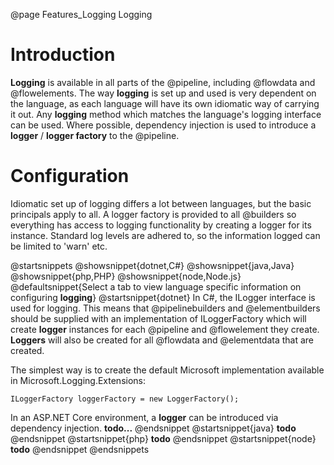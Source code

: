 @page Features_Logging Logging

# Introduction

**Logging** is available in all parts of the @pipeline, including @flowdata and @flowelements.
The way **logging** is set up and used is very dependent on the language, as each language
will have its own idiomatic way of carrying it out. Any **logging** method which matches the
language's logging interface can be used. Where possible, dependency injection
is used to introduce a **logger** / **logger factory** to the @pipeline.


# Configuration

Idiomatic set up of logging differs a lot between languages, but the basic principals apply
to all. A logger factory is provided to all @builders so everything has access to logging
functionality by creating a logger for its instance. Standard log levels are adhered to,
so the information logged can be limited to 'warn' etc.

@startsnippets
@showsnippet{dotnet,C#}
@showsnippet{java,Java}
@showsnippet{php,PHP}
@showsnippet{node,Node.js}
@defaultsnippet{Select a tab to view language specific information on configuring **logging**}
@startsnippet{dotnet}
In C#, the ILogger interface is used for logging. This means that @pipelinebuilders and @elementbuilders
should be supplied with an implementation of ILoggerFactory which will create **logger** instances for each
@pipeline and @flowelement they create. **Loggers** will also be created for all @flowdata and @elementdata
that are created.

The simplest way is to create the default Microsoft implementation available in Microsoft.Logging.Extensions:
```
ILoggerFactory loggerFactory = new LoggerFactory();
```

In an ASP.NET Core environment, a **logger** can be introduced via dependency injection. **todo...**
@endsnippet
@startsnippet{java}
**todo**
@endsnippet
@startsnippet{php}
**todo**
@endsnippet
@startsnippet{node}
**todo**
@endsnippet
@endsnippets